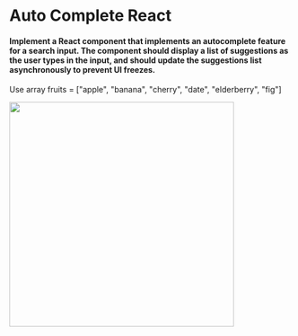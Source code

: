 # Auto Complete React

#### Implement a React component that implements an autocomplete feature for a search input. The component should display a list of suggestions as the user types in the input, and should update the suggestions list asynchronously to prevent UI freezes.

Use array fruits = ["apple", "banana", "cherry", "date", "elderberry", "fig"] 

<img  src = 'https://storage.googleapis.com/acciojob-open-file-collections/auto.gif' height='400px'/>
